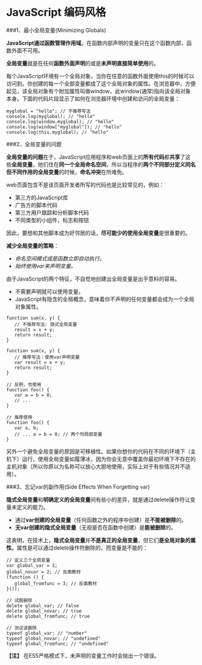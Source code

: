 
JavaScript 编码风格
=========

###1、最小全局变量(Minimizing Globals)

**JavaScript通过函数管理作用域**。在函数内部声明的变量只在这个函数内部，函数外面不可用。

**全局变量**就是在任何**函数外面声明**的或是**未声明直接简单使用**的。

每个JavaScript环境有一个全局对象，当你在任意的函数外面使用this的时候可以访问到。你创建的每一个全部变量都成了这个全局对象的属性。在浏览器中，方便起见，该全局对象有个附加属性叫做window，此window(通常)指向该全局对象本身。下面的代码片段显示了如何在浏览器环境中创建和访问的全局变量：
```javacript
myglobal = "hello"; // 不推荐写法
console.log(myglobal); // "hello"
console.log(window.myglobal); // "hello"
console.log(window["myglobal"]); // "hello"
console.log(this.myglobal); // "hello"
``` 

###2、全局变量的问题

**全局变量的问题**在于，JavaScript应用程序和web页面上的**所有代码**都**共享**了这些**全局变量**，他们住在**同一个全局命名空间**，所以当程序的**两个不同部分定义同名但不同作用的全局变量**的时候，**命名冲突**在所难免。

web页面包含不是该页面开发者所写的代码也是比较常见的，例如：
- 第三方的JavaScript库
- 广告方的脚本代码
- 第三方用户跟踪和分析脚本代码
- 不同类型的小组件，标志和按钮

因此，要想和其他脚本成为好邻居的话，**尽可能少的使用全局变量**是很重要的。

**减少全局变量的策略**：
- *命名空间模式或是函数立即自动执行。*
- *始终使用var来声明变量。*

由于JavaScript的两个特征，不自觉地创建出全局变量是出乎意料的容易。
- 不需要声明就可以使用变量。
- JavaScript有隐含的全局概念，意味着你不声明的任何变量都会成为一个全局对象属性。

```javacript
function sum(x, y) {
   // 不推荐写法: 隐式全局变量 
   result = x + y;
   return result;
}
```
```javacript
function sum(x, y) {
   // 推荐写法：使用var声明变量
   var result = x + y;
   return result;
}
```
```javacript
// 反例，勿使用 
function foo() {
   var a = b = 0;
   // ...
}
```
```javacript
// 推荐使用
function foo() {
   var a, b;
   // ... a = b = 0; // 两个均局部变量
}
``` 

另外一个避免全局变量的原因是可移植性。如果你想你的代码在不同的环境下（主机下）运行，使用全局变量如履薄冰，因为你会无意中覆盖你最初环境下不存在的主机对象（所以你原以为名称可以放心大胆地使用，实际上对于有些情况并不适用）。

###3、忘记var的副作用(Side Effects When Forgetting var)

**隐式全局变量**和**明确定义的全局变量**间有些小的差异，就是通过delete操作符让变量未定义的能力。
- 通过**var创建的全局变量**（任何函数之外的程序中创建）是**不能被删除**的。
- **无var创建的隐式全局变量**（无视是否在函数中创建）是**能被删除**的。

这表明，在技术上，**隐式全局变量**并**不是真正的全局变量**，但它们**是全局对象的属性**。属性是可以通过delete操作符删除的，而变量是不能的：
```javacript
// 定义三个全局变量
var global_var = 1;
global_novar = 2; // 反面教材
(function () {
   global_fromfunc = 3; // 反面教材
}());

// 试图删除
delete global_var; // false
delete global_novar; // true
delete global_fromfunc; // true

// 测试该删除
typeof global_var; // "number"
typeof global_novar; // "undefined"
typeof global_fromfunc; // "undefined"
```
**【注】**
在ES5严格模式下，未声明的变量工作时会抛出一个错误。
